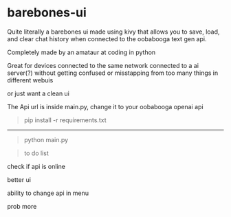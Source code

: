 # barebones-ui
Quite literally a barebones ui made using kivy that allows you to save, load, and clear chat history when connected to the oobabooga text gen api.

Completely made by an amataur at coding in python

Great for devices connected to the same network connected to a ai server(?) without getting confused or misstapping from too many things in different webuis

or just want a clean ui

The Api url is inside main.py, change it to your oobabooga openai api

>pip install -r requirements.txt

---
>python main.py


>to do list

check if api is online

better ui

ability to change api in menu

prob more
